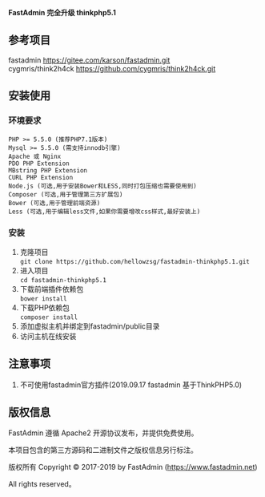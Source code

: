 **FastAdmin 完全升级 thinkphp5.1**


## **参考项目**
fastadmin  https://gitee.com/karson/fastadmin.git  
cygmris/think2h4ck  https://github.com/cygmris/think2h4ck.git
## **安装使用**
### **环境要求**
```
PHP >= 5.5.0 (推荐PHP7.1版本)
Mysql >= 5.5.0 (需支持innodb引擎)
Apache 或 Nginx
PDO PHP Extension
MBstring PHP Extension
CURL PHP Extension
Node.js (可选,用于安装Bower和LESS,同时打包压缩也需要使用到)
Composer (可选,用于管理第三方扩展包)
Bower (可选,用于管理前端资源)
Less (可选,用于编辑less文件,如果你需要增改css样式,最好安装上)
```
### **安装**
1. 克隆项目  
`git clone https://github.com/hellowzsg/fastadmin-thinkphp5.1.git`
2. 进入项目  
`cd fastadmin-thinkphp5.1`
2. 下载前端插件依赖包  
`bower install`
3. 下载PHP依赖包  
`composer install`
4. 添加虚拟主机并绑定到fastadmin/public目录
5. 访问主机在线安装

## **注意事项**
1. 不可使用fastadmin官方插件(2019.09.17 fastadmin 基于ThinkPHP5.0)

## **版权信息**

FastAdmin 遵循 Apache2 开源协议发布，并提供免费使用。

本项目包含的第三方源码和二进制文件之版权信息另行标注。

版权所有 Copyright © 2017-2019 by FastAdmin (https://www.fastadmin.net)

All rights reserved。
